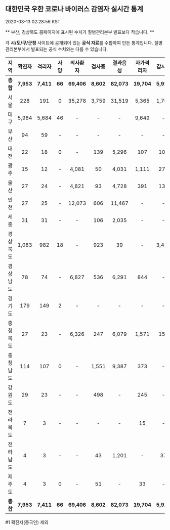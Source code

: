
## 대한민국 우한 코로나 바이러스 감염자 실시간 통계
2020-03-13 02:28:56 KST

** 부산, 경상북도 홈페이지에 표시된 수치가 질병관리본부 발표보다 적습니다. **

각 **시/도/구/군청** 사이트에 공개되어 있는 **공식 자료**를 수합하여 만든 통계입니다.
질병관리본부에서 발표되는 공식 수치와는 다를 수 있습니다.


|  지역  | 확진자 |  격리자  |  사망  |  의사환자  |  검사중  |  결과음성  |  자가격리자  |  감시중  |  감시해제  |  퇴원  |
|:------:|:------:|:--------:|:--------:|:----------:|:--------:|:----------------:|:------------:|:--------:|:----------:|:--:|
|**총합**|**7,953**|**7,411**|**66**|**69,406**|**8,602**|**82,073**|**19,704**|**5,925**|**12,479**|**476**|
|서울|228|191|0|35,278|3,759|31,519|5,365|1,763|3,602|37|
|대구|5,984|5,684|46|-|-|-|9,649|-|-|254|
|부산|94|59|-|-|-|-|-|-|-|35|
|대전|22|18|0|-|139|5,296|107|107|337|4|
|광주|15|12|-|4,081|50|4,031|1,111|273|838|3|
|울산|27|24|-|4,821|93|4,728|391|132|259|3|
|인천|27|25|-|12,073|606|11,467|-|-|-|2|
|세종|31|31|-|-|106|2,035|-|-|-|-|
|경상북도|1,083|982|18|-|923|39|-|3,455|5,857|83|
|경상남도|78|74|-|6,827|536|6,291|844|-|-|4|
|경기도|179|149|2|-|-|-|-|-|-|28|
|충청북도|27|23|-|6,326|247|6,079|1,571|158|1,416|4|
|충청남도|114|107|0|-|1,551|9,387|373|-|-|7|
|강원도|29|23|-|-|498|-|245|-|-|6|
|전라북도|7|3|-|-|-|-|15|-|-|4|
|전라남도|4|3|-|-|43|1,201|-|37|170|1|
|제주도|4|3|0|-|51|-|33|-|-|1|
|**총합**|**7,953**|**7,411**|**66**|**69,406**|**8,602**|**82,073**|**19,704**|**5,925**|**12,479**|**476**|


#1 확진자(중국인) 제외
    
